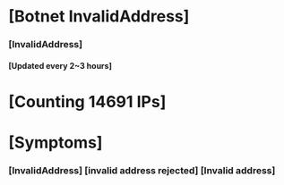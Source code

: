 # [Botnet InvalidAddress]
### [InvalidAddress]
#### [Updated every 2~3 hours]

# [Counting 14691 IPs]

# [Symptoms] 

###   [InvalidAddress] [invalid address rejected] [Invalid address]
